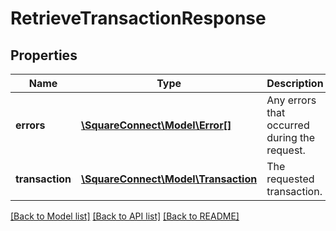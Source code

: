 # RetrieveTransactionResponse

## Properties
Name | Type | Description | Notes
------------ | ------------- | ------------- | -------------
**errors** | [**\SquareConnect\Model\Error[]**](Error.md) | Any errors that occurred during the request. | [optional] 
**transaction** | [**\SquareConnect\Model\Transaction**](Transaction.md) | The requested transaction. | [optional] 

[[Back to Model list]](../README.md#documentation-for-models) [[Back to API list]](../README.md#documentation-for-api-endpoints) [[Back to README]](../README.md)


